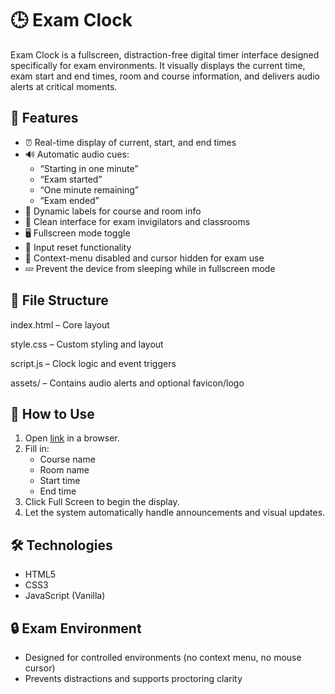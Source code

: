 # 🕒 Exam Clock
Exam Clock is a fullscreen, distraction-free digital timer interface designed specifically for exam environments. It visually displays the current time, exam start and end times, room and course information, and delivers audio alerts at critical moments.

## 🎯 Features
 - ⏰ Real-time display of current, start, and end times
 - 🔊 Automatic audio cues:
   -   “Starting in one minute”
   -   “Exam started”
   -   “One minute remaining”
   -   “Exam ended”
 - 🧾 Dynamic labels for course and room info
 - 🧪 Clean interface for exam invigilators and classrooms
 - 🖥️ Fullscreen mode toggle
 - 🧼 Input reset functionality
 - 🎯 Context-menu disabled and cursor hidden for exam use
 - 💤 Prevent the device from sleeping while in fullscreen mode

## 📁 File Structure
index.html – Core layout

style.css – Custom styling and layout

script.js – Clock logic and event triggers

assets/ – Contains audio alerts and optional favicon/logo

## 🚀 How to Use
1. Open [link](https://riccardobean.github.io/exam-clock/) in a browser.
2. Fill in:
   - Course name
   - Room name
   - Start time
   - End time
3. Click Full Screen to begin the display.
4. Let the system automatically handle announcements and visual updates.

## 🛠 Technologies
- HTML5
- CSS3
- JavaScript (Vanilla)

## 🔒 Exam Environment
- Designed for controlled environments (no context menu, no mouse cursor)
- Prevents distractions and supports proctoring clarity
